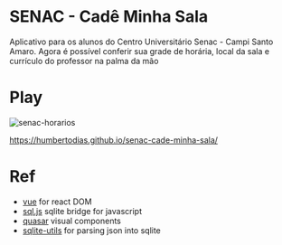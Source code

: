# SENAC - Cadê Minha Sala

Aplicativo para os alunos do Centro Universitário Senac - Campi Santo Amaro. Agora é possível conferir sua grade de horária, local da sala e currículo do professor na palma da mão

# Play
![senac-horarios](https://user-images.githubusercontent.com/9255997/194111358-9b11f0af-8d6e-42e6-ae40-c9b421497a96.png)


https://humbertodias.github.io/senac-cade-minha-sala/

# Ref
* [vue](https://vuejs.org) for react DOM
* [sql.js](https://sql.js.org) sqlite bridge for javascript
* [quasar](https://quasar.dev/vue-components) visual components
* [sqlite-utils](https://sqlite-utils.datasette.io/en/stable/cli.html) for parsing json into sqlite
